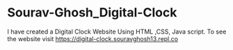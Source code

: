 # Sourav-Ghosh_Digital-Clock
I have created a Digital Clock Website Using HTML ,CSS, Java script. To see the website visit  https://digital-clock.souravghosh13.repl.co
